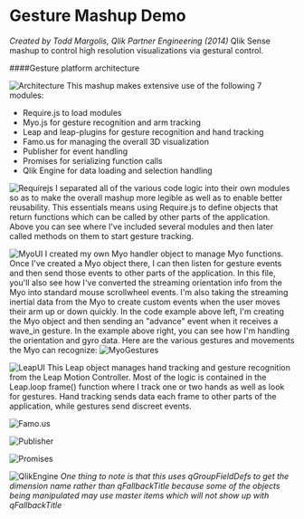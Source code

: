 Gesture Mashup Demo
===================
*Created by Todd Margolis, Qlik Partner Engineering (2014)*
Qlik Sense mashup to control high resolution visualizations via gestural control.

####Gesture platform architecture

![Architecture](https://github.com/tmargolis/GestureMashup/blob/master/documentation/GestureDemoSlides/Slide22.JPG)
This mashup makes extensive use of the following 7 modules:
 - Require.js to load modules
 - Myo.js for gesture recognition and arm tracking
 - Leap and leap-plugins for gesture recognition and hand tracking
 - Famo.us for managing the overall 3D visualization 
 - Publisher for event handling
 - Promises for serializing function calls
 - Qlik Engine for data loading and selection handling

![Requirejs](https://github.com/tmargolis/GestureMashup/blob/master/documentation/GestureDemoSlides/Slide23.JPG)
I separated all of the various code logic into their own modules so as to make the overall mashup more legible as well as to enable better reusability. This essentials means using Require.js to define objects that return functions which can be called by other parts of the application. Above you can see where I've included several modules and then later called methods on them to start gesture tracking.

![MyoUI](https://github.com/tmargolis/GestureMashup/blob/master/documentation/GestureDemoSlides/Slide24.JPG)
I created my own Myo handler object to manage Myo functions. Once I've created a Myo object there, I can then listen for gesture events and then send those events to other parts of the application. In this file, you'll also see how I've converted the streaming orientation info from the Myo into standard mouse scrollwheel events. I'm also taking the streaming inertial data from the Myo to create custom events when the user moves their arm up or down quickly. In the code example above left, I'm creating the Myo object and then sending an "advance" event when it receives a wave_in gesture. In the example above right, you can see how I'm handling the orientation and gyro data. Here are the various gestures and movements the Myo can recognize:
![MyoGestures](https://github.com/tmargolis/GestureMashup/blob/master/documentation/imgs/MyoGestures.jpeg)


![LeapUI](https://github.com/tmargolis/GestureMashup/blob/master/documentation/GestureDemoSlides/Slide25.JPG)
This Leap object manages hand tracking and gesture recognition from the Leap Motion Controller. Most of the logic is contained in the Leap.loop frame() function where I track one or two hands as well as look for gestures. Hand tracking sends data each frame to other parts of the application, while gestures send discreet events. 

![Famo.us](https://github.com/tmargolis/GestureMashup/blob/master/documentation/GestureDemoSlides/Slide26.JPG)

![Publisher](https://github.com/tmargolis/GestureMashup/blob/master/documentation/GestureDemoSlides/Slide27.JPG)

![Promises](https://github.com/tmargolis/GestureMashup/blob/master/documentation/GestureDemoSlides/Slide28.JPG)

![QlikEngine](https://github.com/tmargolis/GestureMashup/blob/master/documentation/GestureDemoSlides/Slide29.JPG)
*One thing to note is that this uses qGroupFieldDefs to get the dimension name rather than qFallbackTitle because some of the objects being manipulated may use master items which will not show up with qFallbackTitle*
